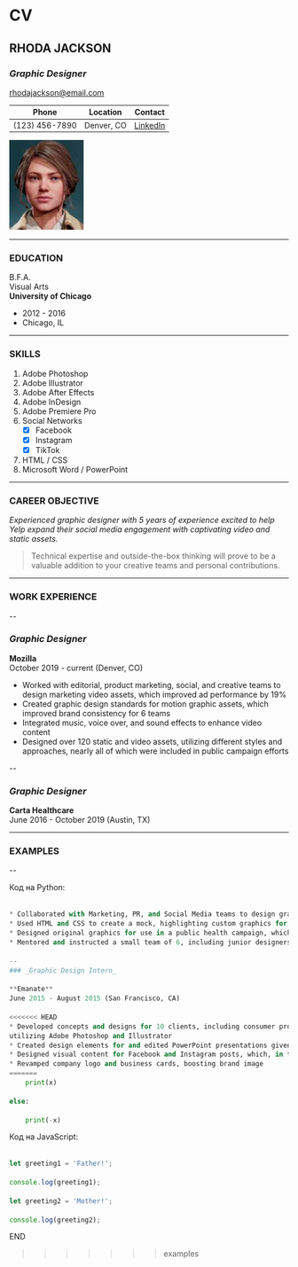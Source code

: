 # CV

## RHODA JACKSON
### _Graphic Designer_  
<rhodajackson@email.com>  

| Phone             | Location   | Contact |
|-------------------|------------|---------|
| (123) 456-7890    | Denver, CO | [LinkedIn](https://linkedin.com "Send me a message")|


![Photo](designer.png)

---

### EDUCATION
B.F.A.  
Visual Arts  
**University of Chicago**  
* 2012 - 2016  
* Chicago, IL

---

### SKILLS
1. Adobe Photoshop
2. Adobe Illustrator
3. Adobe After Effects
4. Adobe InDesign
5. Adobe Premiere Pro 
6. Social Networks  
    * [x] Facebook 
    * [x] Instagram
    * [x] TikTok 
7. HTML / CSS
8. Microsoft Word / PowerPoint

---

### CAREER OBJECTIVE
_Experienced graphic designer with 5 years of experience excited to help Yelp expand their social media engagement with captivating video and static assets._  

> Technical expertise and outside-the-box thinking will prove to be a valuable addition to your creative teams and personal contributions.

---

### WORK EXPERIENCE
--
### _Graphic Designer_ 
 
**Mozilla**  
October 2019 - current (Denver, CO)

* Worked with editorial, product marketing, social, and creative teams to design marketing video assets, which improved ad performance by 19%
* Created graphic design standards for motion graphic assets, which improved brand consistency for 6 teams
* Integrated music, voice over, and sound effects to enhance video content
* Designed over 120 static and video assets, utilizing different styles and approaches, nearly all of which were included in public campaign efforts 

--
### _Graphic Designer_  
  
**Carta Healthcare**  
June 2016 - October 2019 (Austin, TX)  


---

### EXAMPLES  
--  


Код на Python:  


```python  

* Collaborated with Marketing, PR, and Social Media teams to design graphics, boosting social engagement by 32%
* Used HTML and CSS to create a mock, highlighting custom graphics for a product that launched to 500+ hospitals
* Designed original graphics for use in a public health campaign, which reached over 80,000
* Mentored and instructed a small team of 6, including junior designers and videographers

--
### _Graphic Design Intern_  
  
**Emanate**  
June 2015 - August 2015 (San Francisco, CA)  

<<<<<<< HEAD
* Developed concepts and designs for 10 clients, including consumer products, electronics and enterprise technology,
utilizing Adobe Photoshop and Illustrator
* Created design elements for and edited PowerPoint presentations given by the CEO to shareholders and the entire 50-person company
* Designed visual content for Facebook and Instagram posts, which, in total, received over 1,600 points of engagement
* Revamped company logo and business cards, boosting brand image
=======
    print(x)

else:

    print(-x)

```  


Код на JavaScript:  


```javascript

let greeting1 = 'Father!';

console.log(greeting1);

let greeting2 = 'Mother!';

console.log(greeting2);

```  

END
>>>>>>> examples
